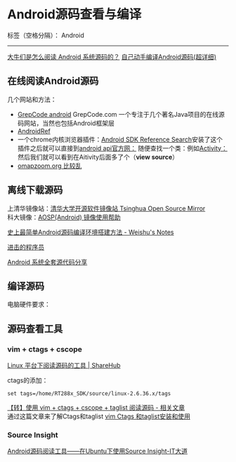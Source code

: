 # Android源码查看与编译

标签（空格分隔）： Android

---

[大牛们是怎么阅读 Android 系统源码的？](https://www.zhihu.com/question/19759722)
[自己动手编译Android源码(超详细)](http://www.jianshu.com/p/367f0886e62b)

## 在线阅读Android源码
几个网站和方法：

- [GrepCode android](http://grepcode.com/project/repository.grepcode.com/java/ext/com.google.android/android/) GrepCode.com 一个专注于几个著名Java项目的在线源码网站，当然也包括Android框架层
- [AndroidRef](http://androidxref.com/)
- 一个chrome内核浏览器插件：[Android SDK Reference Search](https://chrome.google.com/webstore/search/Android%20SDK%20Reference%20Search%20)安装了这个插件之后就可以直接到[android api官方网：](http://developer.android.com/reference/packages.html)
  随便查找一个类：例如[Activity：](http://developer.android.com/reference/android/app/Activity.html)
  然后我们就可以看到在Aitivity后面多了个（**view source**）
- [omapzoom.org 比较乱](http://omapzoom.org/)



## 离线下载源码

上清华镜像站：[清华大学开源软件镜像站  Tsinghua Open Source Mirror](https://mirrors.tuna.tsinghua.edu.cn/help/AOSP/ "清华大学开源软件镜像站| Tsinghua Open Source Mirror")   
科大镜像：[AOSP(Android) 镜像使用帮助](https://lug.ustc.edu.cn/wiki/mirrors/help/aosp "AOSP(Android) 镜像使用帮助 ")


[史上最简单Android源码编译环境搭建方法 - Weishu's Notes](http://weishu.me/2016/12/30/simple-way-to-compile-android-source/index.html "史上最简单Android源码编译环境搭建方法 - Weishu's Notes")

[进击的程序员](http://0xcc0xcd.com/p/index.php "进击的程序员")


[Android 系统全套源代码分享](https://testerhome.com/topics/2229)






## 编译源码

电脑硬件要求：


## 源码查看工具

### vim + ctags + cscope

[Linux 平台下阅读源码的工具 | ShareHub](http://blog.xiaohansong.com/2015/08/24/Linux%E6%BA%90%E7%A0%81%E5%88%86%E6%9E%90%E5%B7%A5%E5%85%B7%E9%93%BE/# "Linux 平台下阅读源码的工具 | ShareHub")

ctags的添加：  
```
set tags=/home/RT288x_SDK/source/linux-2.6.36.x/tags  
```

[【转】使用 vim + ctags + cscope + taglist 阅读源码 - 相关文章](https://www.bbsmax.com/R/ZOJPjg7Pdv/ "【转】使用 vim + ctags + cscope + taglist 阅读源码 - 相关文章")    
通过这篇文章来了解Ctags和taglist [vim Ctags 和taglist安装和使用](https://www.bbsmax.com/A/KE5QOWj4zL/ "vim Ctags 和taglist安装和使用")


### Source Insight

[Android源码阅读工具——在Ubuntu下使用Source Insight-IT大道](http://www.itdadao.com/articles/c15a455979p0.html "Android源码阅读工具——在Ubuntu下使用Source Insight-IT大道")



